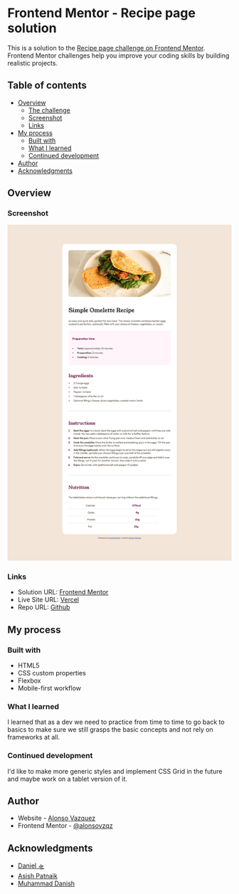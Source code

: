 # Frontend Mentor - Recipe page solution

This is a solution to the [Recipe page challenge on Frontend Mentor](https://www.frontendmentor.io/challenges/recipe-page-KiTsR8QQKm). Frontend Mentor challenges help you improve your coding skills by building realistic projects. 

## Table of contents

- [Overview](#overview)
  - [The challenge](#the-challenge)
  - [Screenshot](#screenshot)
  - [Links](#links)
- [My process](#my-process)
  - [Built with](#built-with)
  - [What I learned](#what-i-learned)
  - [Continued development](#continued-development)
- [Author](#author)
- [Acknowledgments](#acknowledgments)

## Overview

### Screenshot

![](./screenshot.png)


### Links

- Solution URL: [Frontend Mentor](https://www.frontendmentor.io/solutions/mobilefirst-recipe-page-solution-using-flexbox-nCzThhl7ss)
- Live Site URL: [Vercel](https://frontend-mentor-recipe-page-one.vercel.app/)
- Repo URL: [Github](https://github.com/alonsovzqz/frontend-mentor-recipe-page)

## My process

### Built with

- HTML5
- CSS custom properties
- Flexbox
- Mobile-first workflow

### What I learned

I learned that as a dev we need to practice from time to time to go back to basics to make sure we still grasps the basic concepts and not rely on frameworks at all.


### Continued development

I'd like to make more generic styles and implement CSS Grid in the future and maybe work on a tablet version of it.


## Author

- Website - [Alonso Vazquez](https://github.com/alonsovzqz)
- Frontend Mentor - [@alonsovzqz](https://www.frontendmentor.io/profile/alonsovzqz)


## Acknowledgments
- [Daniel 🛸](https://www.frontendmentor.io/profile/danielmrz-dev)
- [Asish Patnaik](https://www.frontendmentor.io/profile/asishPatnaik2000)
- [Muhammad Danish](https://www.frontendmentor.io/profile/believer-danish)
